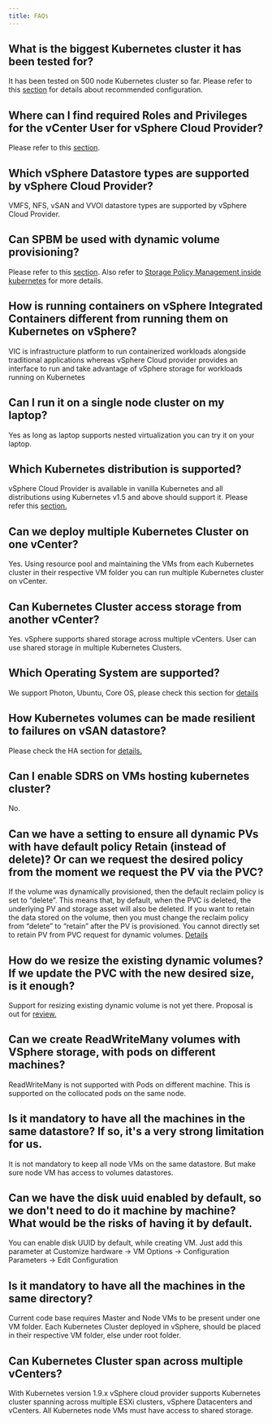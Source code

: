 ```yaml
---
title: FAQs
---
```


## What is the biggest Kubernetes cluster it has been tested for?
It has been tested on 500 node Kubernetes cluster so far. Please refer to this [section](/vsphere-storage-for-kubernetes/documentation/largescaledeployment.html) for details about recommended configuration.


## Where can I find required Roles and Privileges for the vCenter User for vSphere Cloud Provider?
 Please refer to this [section](/vsphere-storage-for-kubernetes/documentation/existing.html#create-roles-add-privileges-to-roles-and-assign-them-to-the-vsphere-cloud-provider-user-and-vsphere-entities).


## Which vSphere Datastore types are supported by vSphere Cloud Provider?
VMFS, NFS, vSAN and VVOl datastore types are supported by vSphere Cloud Provider.

## Can SPBM be used with dynamic volume provisioning?
Please refer to this [section](/vsphere-storage-for-kubernetes/documentation/policy-based-mgmt.html). 
Also refer to [Storage Policy Management inside kubernetes](https://github.com/kubernetes/examples/blob/master/staging/volumes/vsphere/README.md#storage-policy-management-inside-kubernetes) for more details.


## How is running containers on vSphere Integrated Containers different from running them on Kubernetes on vSphere?
VIC is infrastructure platform to run containerized workloads alongside traditional applications whereas vSphere Cloud provider provides an interface to run and take advantage of vSphere storage for workloads running on Kubernetes

## Can I run it on a single node cluster on my laptop?
Yes as long as laptop supports nested virtualization you can try it on your laptop.

## Which Kubernetes distribution is supported?
vSphere Cloud Provider is available in vanilla Kubernetes and all distributions using Kubernetes v1.5 and above should support it. Please refer this [section.](/vsphere-storage-for-kubernetes/documentation/prereq.html)

## Can we deploy multiple Kubernetes Cluster on one vCenter?
Yes. Using resource pool and maintaining the VMs from each Kubernetes cluster in their respective VM folder you can run multiple Kubernetes cluster on vCenter.


## Can Kubernetes Cluster access storage from another vCenter?
Yes. vSphere supports shared storage across multiple vCenters. User can use shared storage in multiple Kubernetes Clusters.

## Which Operating System are supported?
We support Photon, Ubuntu, Core OS, please check this section for [details](/vsphere-storage-for-kubernetes/documentation/prereq.html)


## How Kubernetes volumes can be made resilient to failures on vSAN datastore?
Please check the HA section for [details.](/vsphere-storage-for-kubernetes/documentation/ha.html)

## Can I enable SDRS on VMs hosting kubernetes cluster?
No.

## Can we have a setting to ensure all dynamic PVs with have default policy Retain (instead of delete)? Or can we request the desired policy from the moment we request the PV via the PVC?
If the volume was dynamically provisioned, then the default reclaim policy is set to “delete”.  This means that, by default, when the PVC is deleted, the underlying PV and storage asset will also be deleted.
If you want to retain the data stored on the volume, then you must change the reclaim policy from “delete” to “retain” after the PV is provisioned. You cannot directly set to retain PV from PVC request for dynamic volumes. [Details](https://kubernetes.io/docs/tasks/administer-cluster/change-pv-reclaim-policy/)

## How do we resize the existing dynamic volumes? If we update the PVC with the new desired size, is it enough?
Support for resizing existing dynamic volume is not yet there.
Proposal is out for [review.](https://github.com/gnufied/community/blob/91b41028182a5291b4eccbf88f8065f66b2b7eed/contributors/design-proposals/grow-volume-size.md)

## Can we create ReadWriteMany volumes with VSphere storage, with pods on different machines?
ReadWriteMany is not supported with Pods on different machine. This is supported on the collocated pods on the same node.

## Is it mandatory to have all the machines in the same datastore? If so, it's a very strong limitation for us.
It is not mandatory to keep all node VMs on the same datastore.  But make sure node VM has access to volumes datastores.


## Can we have the disk uuid enabled by default, so we don't need to do it machine by machine? What would be the risks of having it by default.
You can enable disk UUID by default, while creating VM. Just add this parameter at
Customize hardware -> VM Options -> Configuration Parameters -> Edit Configuration

## Is it mandatory to have all the machines in the same directory?
Current code base requires Master and Node VMs to be present under one VM folder. Each Kubernetes Cluster deployed in vSphere, should be placed in their respective VM folder, else under root folder.


## Can Kubernetes Cluster span across multiple vCenters?
With Kubernetes version 1.9.x vSphere cloud provider supports Kubernetes cluster spanning across multiple ESXi clusters, vSphere Datacenters and vCenters. All Kubernetes node VMs must have access to shared storage.
